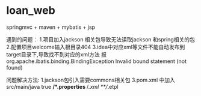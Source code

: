 # loan_web
springmvc + maven + mybatis + jsp

遇到的问题：
1.项目加入jackson 相关包导致无法读取jackson 和spring相关的包
2.配置项目welcome输入根目录404
3.idea中对应xml等文件不能自动发布到target目录下,导致找不到对应的xml方法
报org.apache.ibatis.binding.BindingException Invalid bound statement (not found)

问题解决方法:
1.jackson包引入需要commons相关包
3.pom.xml 中加入
<resource>
    <directory>src/main/java</directory>
    <filtering>true</filtering>
    <includes>
        <include>**/*.properties</include>
        <include>**/*.xml</include>
        <include>**/*.etpl</include>
    </includes>
</resource>
